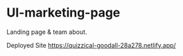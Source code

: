 # UI-marketing-page

Landing page &amp; team about.

Deployed Site
https://quizzical-goodall-28a278.netlify.app/
